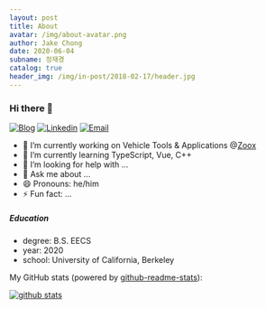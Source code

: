 ```yaml
---
layout: post
title: About
avatar: /img/about-avatar.png
author: Jake Chong
date: 2020-06-04
subname: 정재경
catalog: true
header_img: /img/in-post/2018-02-17/header.jpg
---
```



### Hi there 👋

[![Blog](https://img.shields.io/badge/Blog-F0773A?style=flat-square&logo=firefox-browser&logoColor=white)](https://jakechong.github.io)
[![Linkedin](https://img.shields.io/badge/-LinkedIn-1568BF?style=flat-square&logo=Linkedin&logoColor=white)](https://www.linkedin.com/in/jaekyungchong)
[![Email](https://img.shields.io/badge/-Email-E8453C?style=flat-square&logo=Gmail&logoColor=white)](mailto:jakechong@berkeley.edu)

- 🔭 I’m currently working on Vehicle Tools & Applications @[Zoox](https://zoox.com)
- 🌱 I’m currently learning TypeScript, Vue, C++
- 🤔 I’m looking for help with ...
- 💬 Ask me about ...
- 😄 Pronouns: he/him
- ⚡ Fun fact: ...

##### Education
- degree: B.S. EECS
- year: 2020
- school: University of California, Berkeley

My GitHub stats (powered by [github-readme-stats](https://github.com/anuraghazra/github-readme-stats)):

[![github stats](https://github-readme-stats.vercel.app/api?username=jakechong&show_icons=true&hide_title=true&hide_border=true)](https://jakechong.github.io)